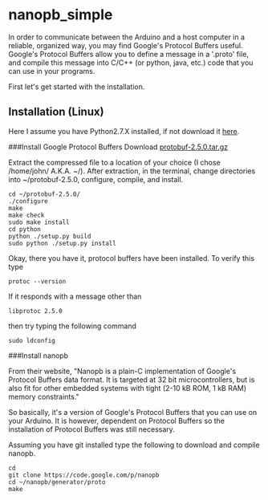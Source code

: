# nanopb_simple

In order to communicate between the Arduino and a host computer in a reliable, organized way, you may find Google's Protocol Buffers useful.  Google's Protocol Buffers allow you to define a message in a '.proto' file, and compile this message into C/C++ (or python, java, etc.) code that you can use in your programs.  

First let's get started with the installation.  

## Installation (Linux)

Here I assume you have Python2.7.X installed, if not download it [here]().

###Install Google Protocol Buffers
Download [protobuf-2.5.0.tar.gz](https://code.google.com/p/protobuf/downloads/list)

Extract the compressed file to a location of your choice (I chose /home/john/ A.K.A. ~/).  After extraction, in the terminal, change directories into ~/protobuf-2.5.0, configure, compile, and install.

    cd ~/protobuf-2.5.0/
    ./configure
    make
    make check
    sudo make install
    cd python
    python ./setup.py build
    sudo python ./setup.py install

Okay, there you have it, protocol buffers have been installed.  To verify this type 

    protoc --version

If it responds with a message other than
	
    libprotoc 2.5.0
	
then try typing the following command
    
    sudo ldconfig

###Install nanopb

From their website, "Nanopb is a plain-C implementation of Google's Protocol Buffers data format. It is targeted at 32 bit microcontrollers, but is also fit for other embedded systems with tight (2-10 kB ROM, 1 kB RAM) memory constraints."

So basically, it's a version of Google's Protocol Buffers that you can use on your Arduino.  It is however, dependent on Protocol Buffers so the installation of Protocol Buffers was still necessary.

Assuming you have git installed type the following to download and compile nanopb.

    cd
    git clone https://code.google.com/p/nanopb
    cd ~/nanopb/generator/proto
    make

